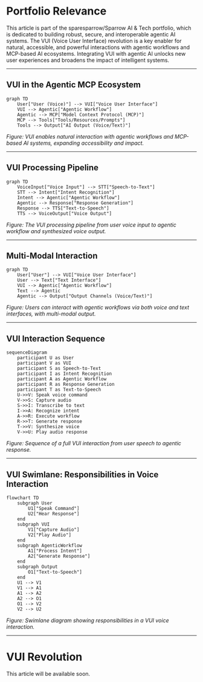 # Portfolio Relevance

This article is part of the sparesparrow/Sparrow AI & Tech portfolio, which is dedicated to building robust, secure, and interoperable agentic AI systems. The VUI (Voice User Interface) revolution is a key enabler for natural, accessible, and powerful interactions with agentic workflows and MCP-based AI ecosystems. Integrating VUI with agentic AI unlocks new user experiences and broadens the impact of intelligent systems.

---

## VUI in the Agentic MCP Ecosystem

```mermaid
graph TD
    User["User (Voice)"] --> VUI["Voice User Interface"]
    VUI --> Agentic["Agentic Workflow"]
    Agentic --> MCP["Model Context Protocol (MCP)"]
    MCP --> Tools["Tools/Resources/Prompts"]
    Tools --> Output["AI Output (Voice/Text)"]
```
*Figure: VUI enables natural interaction with agentic workflows and MCP-based AI systems, expanding accessibility and impact.*

---

## VUI Processing Pipeline

```mermaid
graph TD
    VoiceInput["Voice Input"] --> STT["Speech-to-Text"]
    STT --> Intent["Intent Recognition"]
    Intent --> Agentic["Agentic Workflow"]
    Agentic --> Response["Response Generation"]
    Response --> TTS["Text-to-Speech"]
    TTS --> VoiceOutput["Voice Output"]
```
*Figure: The VUI processing pipeline from user voice input to agentic workflow and synthesized voice output.*

---

## Multi-Modal Interaction

```mermaid
graph TD
    User["User"] --> VUI["Voice User Interface"]
    User --> Text["Text Interface"]
    VUI --> Agentic["Agentic Workflow"]
    Text --> Agentic
    Agentic --> Output["Output Channels (Voice/Text)"]
```
*Figure: Users can interact with agentic workflows via both voice and text interfaces, with multi-modal output.*

---

## VUI Interaction Sequence

```mermaid
sequenceDiagram
    participant U as User
    participant V as VUI
    participant S as Speech-to-Text
    participant I as Intent Recognition
    participant A as Agentic Workflow
    participant R as Response Generation
    participant T as Text-to-Speech
    U->>V: Speak voice command
    V->>S: Capture audio
    S->>I: Transcribe to text
    I->>A: Recognize intent
    A->>R: Execute workflow
    R->>T: Generate response
    T->>V: Synthesize voice
    V->>U: Play audio response
```
*Figure: Sequence of a full VUI interaction from user speech to agentic response.*

---

## VUI Swimlane: Responsibilities in Voice Interaction

```mermaid
flowchart TD
    subgraph User
        U1["Speak Command"]
        U2["Hear Response"]
    end
    subgraph VUI
        V1["Capture Audio"]
        V2["Play Audio"]
    end
    subgraph AgenticWorkflow
        A1["Process Intent"]
        A2["Generate Response"]
    end
    subgraph Output
        O1["Text-to-Speech"]
    end
    U1 --> V1
    V1 --> A1
    A1 --> A2
    A2 --> O1
    O1 --> V2
    V2 --> U2
```
*Figure: Swimlane diagram showing responsibilities in a VUI voice interaction.*

---

# VUI Revolution

This article will be available soon.
